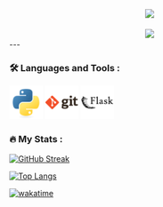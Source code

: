 <div id="header" align="center">
  <img src="https://media.giphy.com/media/M9gbBd9nbDrOTu1Mqx/giphy.gif" width="100"/>
</div>


<div align="center">
  <img src="https://komarev.com/ghpvc/?username=everybodygetup&style=flat-square&color=blue" alt=""/>
</div>

<div align="center">
  <img src="https://raw.githubusercontent.com/halfrost/halfrost/master/icons/header_.png" style="max-width: 100%;">
</div>
---

### :hammer_and_wrench: Languages and Tools :
<div>
  <img src="https://raw.githubusercontent.com/devicons/devicon/master/icons/python/python-original.svg" alt="Python" width="60" height="60" style="max-width: 100%;">
  <img src="https://github.com/devicons/devicon/blob/master/icons/git/git-original-wordmark.svg" title="Git" **alt="Git" width="60" height="60"/>
  <img src="https://github.com/devicons/devicon/blob/master/icons/flask/flask-original-wordmark.svg" title="Flask" **alt="Flask" width="60" height="60"/>

</div>

### :fire: My Stats :
[![GitHub Streak](https://streak-stats.demolab.com?user=everybodygetup&theme=windows-dark)](https://git.io/streak-stats)

[![Top Langs](https://github-readme-stats.vercel.app/api/top-langs/?username=everybodygetup&layout=compact&theme=vision-friendly-dark)](https://github.com/anuraghazra/github-readme-stats)

[![wakatime](https://wakatime.com/badge/user/03660ee0-7050-4cd1-9200-b0fdc65a4109.svg)](https://wakatime.com/@03660ee0-7050-4cd1-9200-b0fdc65a4109)
